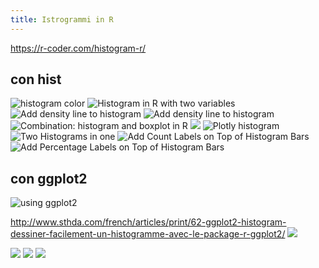 ```yaml
---
title: Istrogrammi in R
---
```


https://r-coder.com/histogram-r/

## con hist
![histogram color](https://r-coder.com/wp-content/uploads/2020/06/histogram-color.png)
![Histogram in R with two variables ](https://r-coder.com/wp-content/uploads/2020/06/histogram-two-variables.png)
![Add density line to histogram](https://r-coder.com/wp-content/uploads/2020/06/density-curve.png)
![Add density line to histogram](https://r-coder.com/wp-content/uploads/2020/06/hist-density-normal-function.png)
![Combination: histogram and boxplot in R](https://r-coder.com/wp-content/uploads/2020/06/histogram-boxplot.png)
![](https://r-coder.com/wp-content/uploads/2020/06/histogram-ggplot2-density.png)
![Plotly histogram]()
![Two Histograms in one](https://bookdown.org/ndphillips/YaRrr/YaRrr_files/figure-html/unnamed-chunk-284-1.png)
![Add Count Labels on Top of Histogram Bars](https://statisticsglobe.com/wp-content/uploads/2021/01/figure-2-plot-add-count-percentage-labels-on-top-of-histogram-bars-r.png)
![Add Percentage Labels on Top of Histogram Bars](https://statisticsglobe.com/wp-content/uploads/2021/01/figure-3-plot-add-count-percentage-labels-on-top-of-histogram-bars-r.png)

## con ggplot2

![using ggplot2](https://mode.com/resources/images/gallery/r-histogram/ggplot2_histogram.png)

http://www.sthda.com/french/articles/print/62-ggplot2-histogram-dessiner-facilement-un-histogramme-avec-le-package-r-ggplot2/
![](http://www.sthda.com/french/sthda/RDoc/figure/easyGgplot2/ggplot2_histogram-demo2.png)

![](http://www.sthda.com/french/sthda/RDoc/images/color_codes_hex.png)
![](http://www.sthda.com/french/sthda/RDoc/images/rcolorbrewer.png)
![](http://www.sthda.com/french/sthda/RDoc/figure/easyGgplot2/r_colornames1.png)
![]()
![]()
![]()
